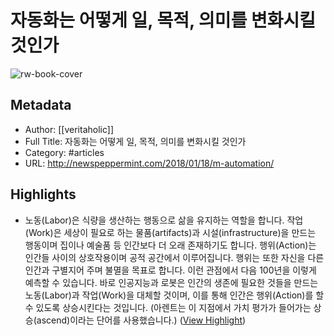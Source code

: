 # 자동화는 어떻게 일, 목적, 의미를 변화시킬 것인가

![rw-book-cover](https://readwise-assets.s3.amazonaws.com/static/images/article0.00998d930354.png)

## Metadata
- Author: [[veritaholic]]
- Full Title: 자동화는 어떻게 일, 목적, 의미를 변화시킬 것인가
- Category: #articles
- URL: http://newspeppermint.com/2018/01/18/m-automation/

## Highlights
- 노동(Labor)은 식량을 생산하는 행동으로 삶을 유지하는 역할을 합니다. 작업(Work)은 세상이 필요로 하는 물품(artifacts)과 시설(infrastructure)을 만드는 행동이며 집이나 예술품 등 인간보다 더 오래 존재하기도 합니다. 행위(Action)는 인간들 사이의 상호작용이며 공적 공간에서 이루어집니다. 행위는 또한 자신을 다른 인간과 구별지어 주며 불멸을 목표로 합니다.
  이런 관점에서 다음 100년을 이렇게 예측할 수 있습니다. 바로 인공지능과 로봇은 인간의 생존에 필요한 것들을 만드는 노동(Labor)과 작업(Work)을 대체할 것이며, 이를 통해 인간은 행위(Action)를 할 수 있도록 상승시킨다는 것입니다. (아렌트는 이 지점에서 가치 평가가 들어가는 상승(ascend)이라는 단어를 사용했습니다.) ([View Highlight](https://instapaper.com/read/1007214138/7486612))
